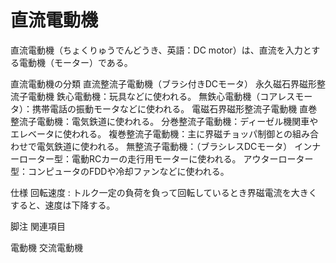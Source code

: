 # 直流電動機

直流電動機（ちょくりゅうでんどうき、英語：DC motor）は、直流を入力とする電動機（モーター）である。

直流電動機の分類
直流整流子電動機（ブラシ付きDCモータ）
永久磁石界磁形整流子電動機
鉄心電動機：玩具などに使われる。
無鉄心電動機（コアレスモータ）：携帯電話の振動モータなどに使われる。
電磁石界磁形整流子電動機
直巻整流子電動機：電気鉄道に使われる。
分巻整流子電動機：ディーゼル機関車やエレベータに使われる。
複巻整流子電動機：主に界磁チョッパ制御との組み合わせで電気鉄道に使われる。
無整流子電動機：（ブラシレスDCモータ）
インナーローター型：電動RCカーの走行用モーターに使われる。
アウターローター型：コンピュータのFDDや冷却ファンなどに使われる。

仕様
回転速度 : トルク一定の負荷を負って回転しているとき界磁電流を大きくすると、速度は下降する。

脚注
関連項目

電動機
交流電動機